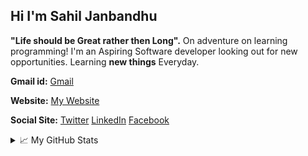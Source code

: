 ## Hi I'm Sahil Janbandhu 
**"Life should be Great rather then Long".**
On adventure on learning programming! 
I'm an Aspiring Software developer looking out for new opportunities.
Learning **new things** Everyday. 

**Gmail id:**
[Gmail](https://www.github.com/sahil14498@gmail.com)

**Website:** [My Website](https://sahiljanbandhu.github.io/)

**Social Site:**
[Twitter](https://twitter.com/sahil_janbandhu) [LinkedIn](https://www.linkedin.com/in/sahil-janbandhu/) [Facebook](https://www.facebook.com/s.d.janbandhu)

  
<details>
  <summary>📈 My GitHub Stats</summary>
  




### Repo Stats
| ![Sahil github stats](https://github-readme-stats.vercel.app/api/top-langs/?username=sahiljanbandhu&hide_border=true&layout=compact&hide_border=true&title_color=58A6FF&text_color=8C949E&icon_color=89E153&bg_color=0D1117) | ![Sahil github stats](https://github-readme-stats.vercel.app/api?username=sahiljanbandhu&show_icons=true&count_private=true&hide=issues&hide_border=true&title_color=58A6FF&text_color=8C949E&icon_color=89E153&bg_color=0D1117) |
| ------------- | ------------- |


### Stats

<p><img align="center" src="https://github-readme-streak-stats.herokuapp.com/?user=sahiljanbandhu&" alt="sahiljanbandhu" /></p>
</br>
</br>

![](https://activity-graph.herokuapp.com/graph?username=sahiljanbandhu&theme=github)



  





